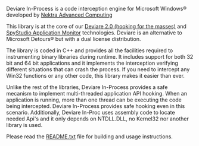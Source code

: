 Deviare In-Process is a code interception engine for Microsoft Windows® developed by [Nektra Advanced Computing](http://www.nektra.com)

This library is at the core of our [Deviare 2.0 (hooking for the masses)](http://www.nektra.com/products/deviare-api-hook-windows/) and [SpyStudio Application Monitor](http://www.nektra.com/products/spystudio-api-monitor/) technologies. Deviare is an alternative to Microsoft Detours® but with a dual license distribution.

The library is coded in C++ and provides all the facilities required to instrumenting binary libraries during runtime. It includes support for both 32 bit and 64 bit applications and it implements the interception verifying different situations that can crash the process. If you need to intercept any Win32 functions or any other code, this library makes it easier than ever.

Unlike the rest of the libraries, Deviare In-Process provides a safe mecanism to implement multi-threaded application API hooking. When an application is running, more than one thread can be executing the code being intercepted. Deviare In-Process provides safe hooking even in this scenario. Additionally, Deviare In-Proc uses assembly code to locate needed Api's and it only depends on NTDLL.DLL, no Kernel32 nor another library is used.

Please read the [README.txt](README.txt) file for building and usage instructions.
